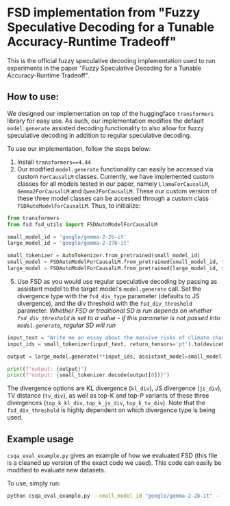 # FSD implementation from "Fuzzy Speculative Decoding for a Tunable Accuracy-Runtime Tradeoff"

This is the official fuzzy speculative decoding implementation used to run experiments in the paper "Fuzzy Speculative Decoding for a Tunable Accuracy-Runtime Tradeoff".

## How to use:

We designed our implementation on top of the huggingface `transformers` library for easy use. As such, our implementation modifies the default `model.generate` assisted decoding functionality to also allow for fuzzy speculative decoding in addition to regular speculative decoding. 

To use our implementation, follow the steps below: 
1. Install `transformers==4.44`
2. Our modified `model.generate` functionality can easily be accessed via custom `ForCausalLM` classes. Currently, we have implemented custom classes for all models tested in our paper, namely `LlamaForCausalLM`, `Gemma2ForCausalLM` and `Qwen2ForCausalLM`. These our custom version of these three model classes can be accessed through a custom class `FSDAutoModelForCausalLM`. Thus, to initialize:

```python
from transformers
from fsd.fsd_utils import FSDAutoModelForCausalLM

small_model_id = 'google/gemma-2-2b-it'
large_model_id = 'google/gemma-2-27b-it'

small_tokenizer = AutoTokenizer.from_pretrained(small_model_id)
small_model = FSDAutoModelForCausalLM.from_pretrained(small_model_id, torch_dtype=torch.bfloat16).to(device0)
large_model = FSDAutoModelForCausalLM.from_pretrained(large_model_id, torch_dtype=torch.bfloat16, device_map='auto')
```

5. Use FSD as you would use regular speculative decoding by passing as assistant model to the target model's `model.generate` call. Set the divergence type with the `fsd_div_type` parameter (defaults to JS divergence), and the div threshold with the `fsd_div_threshold` parameter. *Whether FSD or traditional SD is run depends on whether `fsd_div_threshold` is set to a value - if this parameter is not passed into `model.generate`, regular SD will run*

```python 
input_text = "Write me an essay about the massive risks of climate change."
input_ids = small_tokenizer(input_text, return_tensors='pt').to(device0)

output = large_model.generate(**input_ids, assistant_model=small_model, fsd_div_threshold=0.4, fsd_div_type='js_div', max_new_tokens=250)

print(f"output: {output}")
print(f"output: {small_tokenizer.decode(output[0])}")
```

The divergence options are KL divergence (`kl_div`), JS divergence (`js_div`), TV distance (`tv_div`), as well as top-K and top-P variants of these three divergences (`top_k_kl_div`, `top_k_js_div`, `top_k_tv_div`). Note that the `fsd_div_threshold` is highly dependent on which divergence type is being used. 

## Example usage
`csqa_eval_example.py` gives an example of how we evaluated FSD (this file is a cleaned up version of the exact code we used). This code can easily be modified to evaluate new datasets. 

To use, simply run:

```bash
python csqa_eval_example.py --small_model_id "google/gemma-2-2b-it" --large_model_id "google/gemma-2-27b-it" --fsd_div_threshold 0.4 --fsd_div_type "js_div" --num_evals 5
```